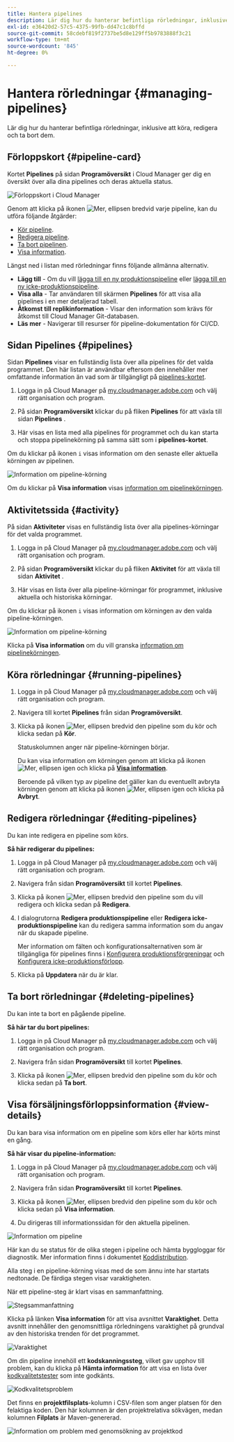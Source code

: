 ```yaml
---
title: Hantera pipelines
description: Lär dig hur du hanterar befintliga rörledningar, inklusive att köra, redigera och ta bort dem.
exl-id: e36420d2-57c5-4375-99fb-dd47c1c8bffd
source-git-commit: 58cdebf819f2737be5d8e129ff5b9783888f3c21
workflow-type: tm+mt
source-wordcount: '845'
ht-degree: 0%

---
```



# Hantera rörledningar {#managing-pipelines}

Lär dig hur du hanterar befintliga rörledningar, inklusive att köra, redigera och ta bort dem.

## Förloppskort {#pipeline-card}

Kortet **Pipelines** på sidan **Programöversikt** i Cloud Manager ger dig en översikt över alla dina pipelines och deras aktuella status.

![Förloppskort i Cloud Manager](/help/assets/configure-pipelines/pipelines-card.png)

Genom att klicka på ikonen ![Mer, ellipsen](https://spectrum.adobe.com/static/icons/workflow_18/Smock_More_18_N.svg) bredvid varje pipeline, kan du utföra följande åtgärder:

* [Kör pipeline](#running-pipelines).
* [Redigera pipeline](#editing-pipelines).
* [Ta bort pipelinen](#deleting-pipelines).
* [Visa information](#view-details).

Längst ned i listan med rörledningar finns följande allmänna alternativ.

* **Lägg till** - Om du vill [lägga till en ny produktionspipeline](/help/using/production-pipelines.md) eller [lägga till en ny icke-produktionspipeline](/help/using/non-production-pipelines.md).
* **Visa alla** - Tar användaren till skärmen **Pipelines** för att visa alla pipelines i en mer detaljerad tabell.
* **Åtkomst till replikinformation** - Visar den information som krävs för åtkomst till Cloud Manager Git-databasen.
* **Läs mer** - Navigerar till resurser för pipeline-dokumentation för CI/CD.

## Sidan Pipelines {#pipelines}

Sidan **Pipelines** visar en fullständig lista över alla pipelines för det valda programmet. Den här listan är användbar eftersom den innehåller mer omfattande information än vad som är tillgängligt på [pipelines-kortet](#pipeline-card).

1. Logga in på Cloud Manager på [my.cloudmanager.adobe.com](https://my.cloudmanager.adobe.com/) och välj rätt organisation och program.

1. På sidan **Programöversikt** klickar du på fliken **Pipelines** för att växla till sidan **Pipelines** .

1. Här visas en lista med alla pipelines för programmet och du kan starta och stoppa pipelinekörning på samma sätt som i **pipelines-kortet**.

Om du klickar på ikonen `i` visas information om den senaste eller aktuella körningen av pipelinen.

![Information om pipeline-körning](/help/assets/configure-pipelines/pipeline-status.png)

Om du klickar på **Visa information** visas [information om pipelinekörningen](#view-details).

## Aktivitetssida {#activity}

På sidan **Aktiviteter** visas en fullständig lista över alla pipelines-körningar för det valda programmet.

1. Logga in på Cloud Manager på [my.cloudmanager.adobe.com](https://my.cloudmanager.adobe.com/) och välj rätt organisation och program.

1. På sidan **Programöversikt** klickar du på fliken **Aktivitet** för att växla till sidan **Aktivitet** .

1. Här visas en lista över alla pipeline-körningar för programmet, inklusive aktuella och historiska körningar.

Om du klickar på ikonen `i` visas information om körningen av den valda pipeline-körningen.

![Information om pipeline-körning](/help/assets/configure-pipelines/pipeline-activity.png)

Klicka på **Visa information** om du vill granska [information om pipelinekörningen](#view-details).

## Köra rörledningar {#running-pipelines}

1. Logga in på Cloud Manager på [my.cloudmanager.adobe.com](https://my.cloudmanager.adobe.com/) och välj rätt organisation och program.
1. Navigera till kortet **Pipelines** från sidan **Programöversikt**.
1. Klicka på ikonen ![Mer, ellipsen](https://spectrum.adobe.com/static/icons/workflow_18/Smock_More_18_N.svg) bredvid den pipeline som du kör och klicka sedan på **Kör**.

   Statuskolumnen anger när pipeline-körningen börjar.

   Du kan visa information om körningen genom att klicka på ikonen ![Mer, ellipsen](https://spectrum.adobe.com/static/icons/workflow_18/Smock_More_18_N.svg) igen och klicka på **[Visa information](#view-details)**.

   Beroende på vilken typ av pipeline det gäller kan du eventuellt avbryta körningen genom att klicka på ikonen ![Mer, ellipsen](https://spectrum.adobe.com/static/icons/workflow_18/Smock_More_18_N.svg) igen och klicka på **Avbryt**.

## Redigera rörledningar {#editing-pipelines}

Du kan inte redigera en pipeline som körs.

**Så här redigerar du pipelines:**

1. Logga in på Cloud Manager på [my.cloudmanager.adobe.com](https://my.cloudmanager.adobe.com/) och välj rätt organisation och program.

1. Navigera från sidan **Programöversikt** till kortet **Pipelines**.

1. Klicka på ikonen ![Mer, ellipsen](https://spectrum.adobe.com/static/icons/workflow_18/Smock_More_18_N.svg) bredvid den pipeline som du vill redigera och klicka sedan på **Redigera**.

1. I dialogrutorna **Redigera produktionspipeline** eller **Redigera icke-produktionspipeline** kan du redigera samma information som du angav när du skapade pipeline.

   Mer information om fälten och konfigurationsalternativen som är tillgängliga för pipelines finns i [Konfigurera produktionsförgreningar](/help/using/production-pipelines.md) och [Konfigurera icke-produktionsförlopp](/help/using/non-production-pipelines.md).

1. Klicka på **Uppdatera** när du är klar.

## Ta bort rörledningar {#deleting-pipelines}

Du kan inte ta bort en pågående pipeline.

**Så här tar du bort pipelines:**

1. Logga in på Cloud Manager på [my.cloudmanager.adobe.com](https://my.cloudmanager.adobe.com/) och välj rätt organisation och program.

1. Navigera från sidan **Programöversikt** till kortet **Pipelines**.

1. Klicka på ikonen ![Mer, ellipsen](https://spectrum.adobe.com/static/icons/workflow_18/Smock_More_18_N.svg) bredvid den pipeline som du kör och klicka sedan på **Ta bort**.


## Visa försäljningsförloppsinformation {#view-details}

Du kan bara visa information om en pipeline som körs eller har körts minst en gång.

**Så här visar du pipeline-information:**

1. Logga in på Cloud Manager på [my.cloudmanager.adobe.com](https://my.cloudmanager.adobe.com/) och välj rätt organisation och program.

1. Navigera från sidan **Programöversikt** till kortet **Pipelines**.

1. Klicka på ikonen ![Mer, ellipsen](https://spectrum.adobe.com/static/icons/workflow_18/Smock_More_18_N.svg) bredvid den pipeline som du kör och klicka sedan på **Visa information**.

1. Du dirigeras till informationssidan för den aktuella pipelinen.

![Information om pipeline](/help/assets/configure-pipelines/pipeline-running-details.png)

Här kan du se status för de olika stegen i pipeline och hämta byggloggar för diagnostik. Mer information finns i dokumentet [Koddistribution](/help/using/code-deployment.md).

Alla steg i en pipeline-körning visas med de som ännu inte har startats nedtonade. De färdiga stegen visar varaktigheten.

När ett pipeline-steg är klart visas en sammanfattning.

![Stegsammanfattning](/help/assets/configure-pipelines/pipeline-step.png)

Klicka på länken **Visa information** för att visa avsnittet **Varaktighet**. Detta avsnitt innehåller den genomsnittliga rörledningens varaktighet på grundval av den historiska trenden för det programmet.

![Varaktighet](/help/assets/configure-pipelines/duration.png)

Om din pipeline innehöll ett **kodskanningssteg**, vilket gav upphov till problem, kan du klicka på **Hämta information** för att visa en lista över [kodkvalitetstester](/help/using/code-quality-testing.md) som inte godkänts.

![Kodkvalitetsproblem](assets/managing-pipelines-code-quality-issues.png)

Det finns en **projektfilsplats**-kolumn i CSV-filen som anger platsen för den felaktiga koden. Den här kolumnen är den projektrelativa sökvägen, medan kolumnen **Filplats** är Maven-genererad.

![Information om problem med genomsökning av projektkod](assets/managing-pipelines-code-quality-details.png)
